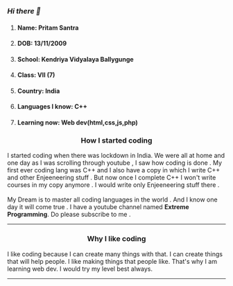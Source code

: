 ### _Hi there 👋_

<ol>
<li><h4>Name: Pritam Santra</h4></li>
<li><h4> DOB: 13/11/2009</h4></li>
<li><h4>School: Kendriya Vidyalaya Ballygunge</h4></li>
<li><h4>Class: VII (7) </h4></li>
<li><h4>Country: India</h4></li>
<li><h4>Languages I know: C++ </h4></li>
<li> <h4>Learning now: Web dev(html,css,js,php)</h4></li>
</ol>

<h3 align="center"> How I started coding </h3>
I started coding when there was lockdown in India. We were all at home and one day as I was scrolling through youtube , I saw how coding is done . My first ever coding lang was C++ and I also have a copy in which I write C++ and other Enjeeneering stuff . But now once I complete C++ I won't write courses in my copy anymore . I would write only Enjeeneering stuff there .
<br />
<br />
My Dream is to master all coding languages in the world . And I know one day it will come true . I have a youtube channel named <strong>Extreme Programming</strong>. Do please subscribe to me .
<br />
<hr />
<h3 align="center">Why I like coding </h3>
I like coding because I can create many things with that. I can create things that will help people. I like making things that people like. That's why I am learning web dev. I would try my level best always.
<hr />
